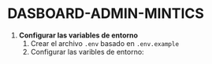 # DASBOARD-ADMIN-MINTICS

1. **Configurar las variables de entorno**
   1. Crear el archivo ``.env`` basado en ``.env.example``
   2. Configurar las varibles de entorno:
     